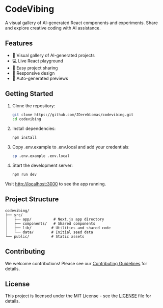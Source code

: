 # CodeVibing

A visual gallery of AI-generated React components and experiments. Share and explore creative coding with AI assistance.

## Features

- 🎨 Visual gallery of AI-generated projects
- 💻 Live React playground
- 🌟 Easy project sharing
- 📱 Responsive design
- 🎥 Auto-generated previews

## Getting Started

1. Clone the repository:
   ```bash
   git clone https://github.com/JDerekLomas/codevibing.git
   cd codevibing
   ```

2. Install dependencies:
   ```bash
   npm install
   ```

3. Copy .env.example to .env.local and add your credentials:
   ```bash
   cp .env.example .env.local
   ```

4. Start the development server:
   ```bash
   npm run dev
   ```

Visit [http://localhost:3000](http://localhost:3000) to see the app running.

## Project Structure

```
codevibing/
├── src/
│   ├── app/          # Next.js app directory
│   ├── components/   # Shared components
│   ├── lib/         # Utilities and shared code
│   └── data/        # Initial seed data
└── public/          # Static assets
```

## Contributing

We welcome contributions! Please see our [Contributing Guidelines](CONTRIBUTING.md) for details.

## License

This project is licensed under the MIT License - see the [LICENSE](LICENSE) file for details.